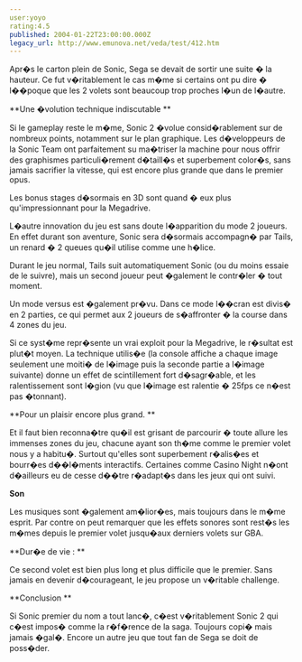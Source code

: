 ```yaml
---
user:yoyo
rating:4.5
published: 2004-01-22T23:00:00.000Z
legacy_url: http://www.emunova.net/veda/test/412.htm
---
```

Apr�s le carton plein de Sonic, Sega se devait de sortir une suite � la hauteur. Ce fut v�ritablement le cas m�me si certains ont pu dire � l��poque que les 2 volets sont beaucoup trop proches l�un de l�autre.   

  

  

  

**Une �volution technique indiscutable **  

  

  

  

Si le gameplay reste le m�me, Sonic 2 �volue consid�rablement sur de nombreux points, notamment sur le plan graphique. Les d�veloppeurs de la Sonic Team ont parfaitement su ma�triser la machine pour nous offrir des graphismes particuli�rement d�taill�s et superbement color�s, sans jamais sacrifier la vitesse, qui est encore plus grande que dans le premier opus.   

  

Les bonus stages d�sormais en 3D sont quand � eux plus qu'impressionnant pour la Megadrive.   

  

  

  

L�autre innovation du jeu est sans doute l�apparition du mode 2 joueurs. En effet durant son aventure, Sonic sera d�sormais accompagn� par Tails, un renard � 2 queues qu�il utilise comme une h�lice.   

  

Durant le jeu normal, Tails suit automatiquement Sonic (ou du moins essaie de le suivre), mais un second joueur peut �galement le contr�ler � tout moment.   

  

  

  

Un mode versus est �galement pr�vu. Dans ce mode l��cran est divis� en 2 parties, ce qui permet aux 2 joueurs de s�affronter � la course dans 4 zones du jeu.   

  

  

  

Si ce syst�me repr�sente un vrai exploit pour la Megadrive, le r�sultat est plut�t moyen. La technique utilis�e (la console affiche a chaque image seulement une moiti� de l�image puis la seconde partie a l�image suivante) donne un effet de scintillement fort d�sagr�able, et les ralentissement sont l�gion (vu que l�image est ralentie � 25fps ce n�est pas �tonnant).   

  

  

  

  

  

**Pour un plaisir encore plus grand. **  

  

  

  

Et il faut bien reconna�tre qu�il est grisant de parcourir � toute allure les immenses zones du jeu, chacune ayant son th�me comme le premier volet nous y a habitu�. Surtout qu'elles sont superbement r�alis�es et bourr�es d��l�ments interactifs. Certaines comme Casino Night n�ont d�ailleurs eu de cesse d��tre r�adapt�s dans les jeux qui ont suivi.  

  

  

  

**Son**  

  

Les musiques sont �galement am�lior�es, mais toujours dans le m�me esprit. Par contre on peut remarquer que les effets sonores sont rest�s les m�mes depuis le premier volet jusqu�aux derniers volets sur GBA.   

  

  

  

**Dur�e de vie : **  

  

Ce second volet est bien plus long et plus difficile que le premier. Sans jamais en devenir d�courageant, le jeu propose un v�ritable challenge.   

  

  

  

**Conclusion **  

  

Si Sonic premier du nom a tout lanc�, c�est v�ritablement Sonic 2 qui c�est impos� comme la r�f�rence de la saga. Toujours copi� mais jamais �gal�. Encore un autre jeu que tout fan de Sega se doit de poss�der.